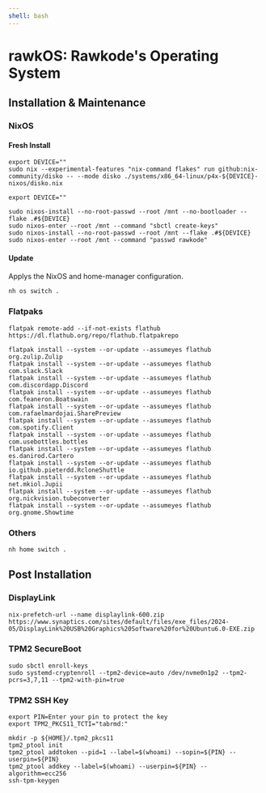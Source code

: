 ```yaml
---
shell: bash
---
```


# rawkOS: Rawkode's Operating System

## Installation & Maintenance

### NixOS

#### Fresh Install

```shell '{"name": "fresh-install-partition"}'
export DEVICE=""
sudo nix --experimental-features "nix-command flakes" run github:nix-community/disko -- --mode disko ./systems/x86_64-linux/p4x-${DEVICE}-nixos/disko.nix
```

```shell '{"name": "fresh-install-install"}'
export DEVICE=""

sudo nixos-install --no-root-passwd --root /mnt --no-bootloader --flake .#${DEVICE}
sudo nixos-enter --root /mnt --command "sbctl create-keys"
sudo nixos-install --no-root-passwd --root /mnt --flake .#${DEVICE}
sudo nixos-enter --root /mnt --command "passwd rawkode"
```

#### Update

Applys the NixOS and home-manager configuration.

```sh {"name":"rebuild"}
nh os switch .
```

### Flatpaks

```shell {name=install-flatpaks}
flatpak remote-add --if-not-exists flathub https://dl.flathub.org/repo/flathub.flatpakrepo

flatpak install --system --or-update --assumeyes flathub org.zulip.Zulip
flatpak install --system --or-update --assumeyes flathub com.slack.Slack
flatpak install --system --or-update --assumeyes flathub com.discordapp.Discord
flatpak install --system --or-update --assumeyes flathub com.feaneron.Boatswain
flatpak install --system --or-update --assumeyes flathub com.rafaelmardojai.SharePreview
flatpak install --system --or-update --assumeyes flathub com.spotify.Client
flatpak install --system --or-update --assumeyes flathub com.usebottles.bottles
flatpak install --system --or-update --assumeyes flathub es.danirod.Cartero
flatpak install --system --or-update --assumeyes flathub io.github.pieterdd.RcloneShuttle
flatpak install --system --or-update --assumeyes flathub net.mkiol.Jupii
flatpak install --system --or-update --assumeyes flathub org.nickvision.tubeconverter
flatpak install --system --or-update --assumeyes flathub org.gnome.Showtime
```

### Others

```sh {"name":"home"}
nh home switch .
```

## Post Installation

### DisplayLink

```shell {name=displaylink-prefetch}
nix-prefetch-url --name displaylink-600.zip https://www.synaptics.com/sites/default/files/exe_files/2024-05/DisplayLink%20USB%20Graphics%20Software%20for%20Ubuntu6.0-EXE.zip
```

### TPM2 SecureBoot

```shell {name=tpm-secure-boot}
sudo sbctl enroll-keys
sudo systemd-cryptenroll --tpm2-device=auto /dev/nvme0n1p2 --tpm2-pcrs=3,7,11 --tpm2-with-pin=true
```

### TPM2 SSH Key

```shell {name=ssh-key}
export PIN=Enter your pin to protect the key
export TPM2_PKCS11_TCTI="tabrmd:"

mkdir -p ${HOME}/.tpm2_pkcs11
tpm2_ptool init
tpm2_ptool addtoken --pid=1 --label=$(whoami) --sopin=${PIN} --userpin=${PIN}
tpm2_ptool addkey --label=$(whoami) --userpin=${PIN} --algorithm=ecc256
ssh-tpm-keygen
```
